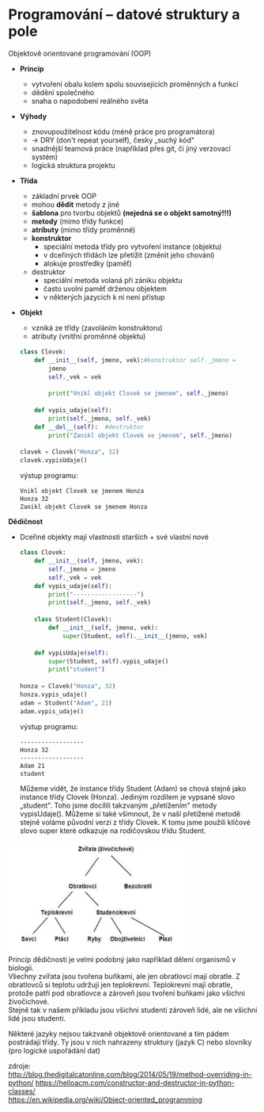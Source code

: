 # Programování – datové struktury a pole

Objektově orientované programování (OOP)
-   **Princip**
    -   vytvoření obalu kolem spolu souvisejících proměnných a funkcí
    -   dědění společného
    -   snaha o napodobení reálného světa
-   **Výhody**
    -   znovupoužitelnost kódu (méně práce pro programátora)
    -   → DRY (don\'t repeat yourself), česky „suchý kód"
    -   snadnější teamová práce (například přes git, či jiný verzovací
        systém)
    -   logická struktura projektu
    
-   **Třída**  
    -   základní prvek OOP
    -   mohou **dědit** metody z jiné
    -   **šablona** pro tvorbu objektů **(nejedná se o objekt samotný!!!)**
    -   **metody** (mimo třídy funkce)
    -   **atributy** (mimo třídy proměnné)
    -   **konstruktor**
        -   speciální metoda třídy pro vytvoření instance (objektu)
        -   v dceřiných třídách lze přetížit (změnit jeho chování)
        -   alokuje prostředky (paměť)
    -   destruktor
        -   speciální metoda volaná při zániku objektu
        -   často uvolní paměť drženou objektem
        -   v některých jazycích k ní není přístup
-   **Objekt**
    -   vzniká ze třídy (zavoláním konstruktoru)
    -   atributy (vnitřní proměnné objektu)
    ```python
    class Clovek:
        def __init__(self, jmeno, vek):#konstruktor self._jmeno =
            jmeno
            self._vek = vek

            print("Vnikl objekt Clovek se jmenem", self._jmeno)

        def vypis_udaje(self):
            print(self._jmeno, self._vek)
        def __del__(self):  #destruktor
            print("Zanikl objekt Clovek se jmenem", self._jmeno)

    clovek = Clovek("Honza", 32)
    clovek.vypisUdaje()
    ```
    výstup programu:
    ```
    Vnikl objekt Clovek se jmenem Honza
    Honza 32
    Zanikl objekt Clovek se jmenem Honza
    ```

**Dědičnost**

-   Dceřiné objekty mají vlastnosti starších + své vlastní nové
    ```python
    class Clovek:
        def __init__(self, jmeno, vek):
            self._jmeno = jmeno
            self._vek = vek
        def vypis_udaje(self):
            print("------------------")
            print(self._jmeno, self._vek)

        class Student(Clovek):
            def __init__(self, jmeno, vek):
                super(Student, self).__init__(jmeno, vek)

        def vypisUdaje(self):
            super(Student, self).vypis_udaje()
            print("student")

    honza = Clovek("Honza", 32)
    honza.vypis_udaje()
    adam = Student("Adam", 21)
    adam.vypis_udaje()
    ```
    výstup programu:
    ```
    ------------------
    Honza 32
    ------------------
    Adam 21
    student
    ```
    Můžeme vidět, že instance třídy Student (Adam) se chová stejně jako
    instance třídy Clovek (Honza). Jediným rozdílem je vypsané slovo
    „student". Toho jsme docílili takzvaným „přetížením" metody
    vypisUdaje(). Můžeme si také všimnout, že v naší přetížené metodě stejně
    voláme původní verzi z třídy Clovek. K tomu jsme použili klíčové slovo
    super které odkazuje na rodičovskou třídu Student.

![](img/1.png)  
Princip dědičnosti je velmi podobný jako například
dělení organismů v biologii.\
Všechny zvířata jsou tvořena buňkami, ale jen obratlovci mají obratle. Z
obratlovců si teplotu udržují jen teplokrevní. Teplokrevní mají obratle,
protože patří pod obratlovce a zároveň jsou tvořeni buňkami jako všichni
živočichové.\
Stejně tak v našem příkladu jsou všichni studenti zároveň lidé, ale ne
všichni lidé jsou studenti.

Některé jazyky nejsou takzvaně objektově orientované a tím pádem
postrádají třídy. Ty jsou v nich nahrazeny struktury (jazyk C) nebo
slovníky (pro logické uspořádání dat)

zdroje:\
<http://blog.thedigitalcatonline.com/blog/2014/05/19/method-overriding-in-python/>
<https://helloacm.com/constructor-and-destructor-in-python-classes/>\
<https://en.wikipedia.org/wiki/Object-oriented_programming>
